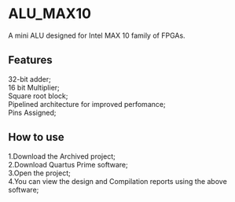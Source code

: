 # ALU_MAX10
A mini ALU designed for Intel MAX 10 family of FPGAs.

## Features

32-bit adder;\
16 bit Multiplier;\
Square root block;\
Pipelined architecture for improved perfomance;\
Pins Assigned;

## How to use

1.Download the Archived project;\
2.Download Quartus Prime software;\
3.Open the project;\
4.You can view the design and Compilation reports using the above software;

